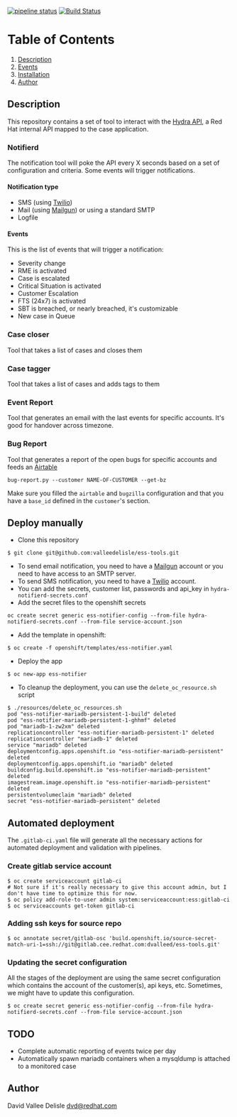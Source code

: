 [![pipeline status](https://gitlab.cee.redhat.com/dvalleed/ess-tools/badges/master/pipeline.svg)](https://gitlab.cee.redhat.com/dvalleed/ess-tools/commits/master)
[![Build Status](https://travis-ci.com/valleedelisle/ess-tools.svg?branch=master)](https://travis-ci.com/valleedelisle/ess-tools)

# Table of Contents
1. [Description](#description)
2. [Events](#events)
3. [Installation](#installation)
4. [Author](#author)

## Description

This repository contains a set of tool to interact with the [Hydra API](https://mojo.redhat.com/groups/cee-integration/blog/2016/12/06/hydra-rest-api), a Red Hat internal API mapped to the case application.

### Notifierd
The notification tool will poke the API every X seconds based on a set of configuration and criteria. Some events will trigger notifications.

#### Notification type
- SMS (using [Twilio](https://www.twilio.com/))
- Mail (using [Mailgun](https://www.mailgun.com/)) or using a standard SMTP
- Logfile

#### Events
This is the list of events that will trigger a notification:
- Severity change
- RME is activated
- Case is escalated
- Critical Situation is activated
- Customer Escalation
- FTS (24x7) is activated
- SBT is breached, or nearly breached, it's customizable
- New case in Queue

### Case closer
Tool that takes a list of cases and closes them

### Case tagger
Tool that takes a list of cases and adds tags to them

### Event Report
Tool that generates an email with the last events for specific accounts. It's good for handover across timezone.

### Bug Report
Tool that generates a report of the open bugs for specific accounts and feeds an [Airtable](https://airtable)
```
bug-report.py --customer NAME-OF-CUSTOMER --get-bz
```

Make sure you filled the `airtable` and `bugzilla` configuration and that you have a `base_id` defined in the `customer`'s section.


## Deploy manually

- Clone this repository
```
$ git clone git@github.com:valleedelisle/ess-tools.git
```
- To send email notification, you need to have a [Mailgun](https://www.mailgun.com/) account or you need to have access to an SMTP server.
- To send SMS notification, you need to have a [Twilio](https://www.twilio.com) account.
- You can add the secrets, customer list, passwords and api_key in `hydra-notifierd-secrets.conf`
- Add the secret files to the openshift secrets
```
oc create secret generic ess-notifier-config --from-file hydra-notifierd-secrets.conf --from-file service-account.json
```
- Add the template in openshift:
```
$ oc create -f openshift/templates/ess-notifier.yaml
```

- Deploy the app
```
$ oc new-app ess-notifier
```

- To cleanup the deployment, you can use the `delete_oc_resource.sh` script
```
$ ./resources/delete_oc_resources.sh 
pod "ess-notifier-mariadb-persistent-1-build" deleted
pod "ess-notifier-mariadb-persistent-1-ghhmf" deleted
pod "mariadb-1-zw2xm" deleted
replicationcontroller "ess-notifier-mariadb-persistent-1" deleted
replicationcontroller "mariadb-1" deleted
service "mariadb" deleted
deploymentconfig.apps.openshift.io "ess-notifier-mariadb-persistent" deleted
deploymentconfig.apps.openshift.io "mariadb" deleted
buildconfig.build.openshift.io "ess-notifier-mariadb-persistent" deleted
imagestream.image.openshift.io "ess-notifier-mariadb-persistent" deleted
persistentvolumeclaim "mariadb" deleted
secret "ess-notifier-mariadb-persistent" deleted
```

## Automated deployment
The `.gitlab-ci.yaml` file will generate all the necessary actions for automated deployment and validation with pipelines. 

### Create gitlab service account
```
$ oc create serviceaccount gitlab-ci
# Not sure if it's really necessary to give this account admin, but I don't have time to optimize this for now.
$ oc policy add-role-to-user admin system:serviceaccount:ess:gitlab-ci
$ oc serviceaccounts get-token gitlab-ci
```
### Adding ssh keys for source repo
```
$ oc annotate secret/gitlab-osc 'build.openshift.io/source-secret-match-uri-1=ssh://git@gitlab.cee.redhat.com:dvalleed/ess-tools.git'
```

### Updating the secret configuration
All the stages of the deployment are using the same secret configuration which contains the account of the customer(s), api keys, etc. Sometimes, we might have to update this configuration.

```
$ oc create secret generic ess-notifier-config --from-file hydra-notifierd-secrets.conf --from-file service-account.json
```

## TODO
- Complete automatic reporting of events twice per day
- Automatically spawn mariadb containers when a mysqldump is attached to a monitored case

## Author
David Vallee Delisle <dvd@redhat.com>
